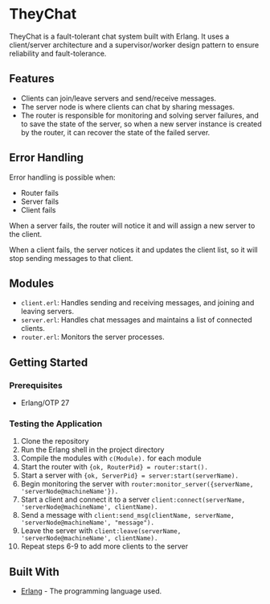 # TheyChat

TheyChat is a fault-tolerant chat system built with Erlang. It uses a client/server architecture and a supervisor/worker design pattern to ensure reliability and fault-tolerance.

## Features

- Clients can join/leave servers and send/receive messages.
- The server node is where clients can chat by sharing messages.
- The router is responsible for monitoring and solving server failures, and to save the state of the server, so when a new server instance is created by the router, it can recover the state of the failed server.

## Error Handling

Error handling is possible when:
- Router fails
- Server fails
- Client fails

When a server fails, the router will notice it and will assign a new server to the client.

When a client fails, the server notices it and updates the client list, so it will stop sending messages to that client.

## Modules

- `client.erl`: Handles sending and receiving messages, and joining and leaving servers.
- `server.erl`: Handles chat messages and maintains a list of connected clients.
- `router.erl`: Monitors the server processes.

## Getting Started

### Prerequisites

- Erlang/OTP 27

### Testing the Application

1. Clone the repository
2. Run the Erlang shell in the project directory
3. Compile the modules with `c(Module).` for each module
4. Start the router with `{ok, RouterPid} = router:start().`
5. Start a server with `{ok, ServerPid} = server:start(serverName).`
6. Begin monitoring the server with `router:monitor_server({serverName, 'serverNode@machineName'}).`
7. Start a client and connect it to a server `client:connect(serverName, 'serverNode@machineName', clientName).`
8. Send a message with `client:send_msg(clientName, serverName, 'serverNode@machineName', "message").`
9. Leave the server with `client:leave(serverName, 'serverNode@machineName', clientName).`
10. Repeat steps 6-9 to add more clients to the server

## Built With

* [Erlang](https://www.erlang.org/) - The programming language used.
